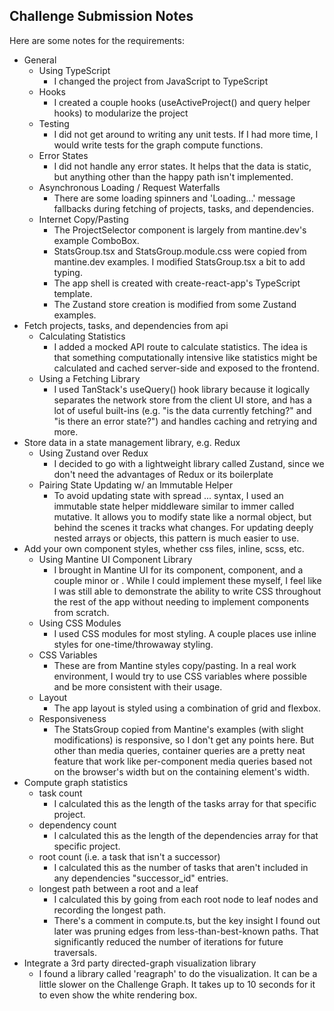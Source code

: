## Challenge Submission Notes

Here are some notes for the requirements:

- General
  - Using TypeScript
    - I changed the project from JavaScript to TypeScript
  - Hooks
    - I created a couple hooks (useActiveProject() and query helper hooks) to modularize the project
  - Testing
    - I did not get around to writing any unit tests. If I had more time, I would write tests for the graph compute functions.
  - Error States
    - I did not handle any error states. It helps that the data is static, but anything other than the happy path isn't implemented.
  - Asynchronous Loading / Request Waterfalls
    - There are some loading spinners and 'Loading...' message fallbacks during fetching of projects, tasks, and dependencies.
  - Internet Copy/Pasting
    - The ProjectSelector component is largely from mantine.dev's example ComboBox.
    - StatsGroup.tsx and StatsGroup.module.css were copied from mantine.dev examples. I modified StatsGroup.tsx a bit to add typing.
    - The app shell is created with create-react-app's TypeScript template.
    - The Zustand store creation is modified from some Zustand examples.
- Fetch projects, tasks, and dependencies from api
  - Calculating Statistics
    - I added a mocked API route to calculate statistics. The idea is that something computationally intensive like statistics might be calculated and cached server-side and exposed to the frontend.
  - Using a Fetching Library
    - I used TanStack's useQuery() hook library because it logically separates the network store from the client UI store, and has a lot of useful built-ins (e.g. "is the data currently fetching?" and "is there an error state?") and handles caching and retrying and more.
- Store data in a state management library, e.g. Redux
  - Using Zustand over Redux
    - I decided to go with a lightweight library called Zustand, since we don't need the advantages of Redux or its boilerplate
  - Pairing State Updating w/ an Immutable Helper
    - To avoid updating state with spread ... syntax, I used an immutable state helper middleware similar to immer called mutative. It allows you to modify state like a normal object, but behind the scenes it tracks what changes. For updating deeply nested arrays or objects, this pattern is much easier to use.
- Add your own component styles, whether css files, inline, scss, etc.
  - Using Mantine UI Component Library
    - I brought in Mantine UI for its <ComboBox> component, <StatGroup> component, and a couple minor <Flex> or <Text>. While I could implement these myself, I feel like I was still able to demonstrate the ability to write CSS throughout the rest of the app without needing to implement components from scratch.
  - Using CSS Modules
    - I used CSS modules for most styling. A couple places use inline styles for one-time/throwaway styling.
  - CSS Variables
    - These are from Mantine styles copy/pasting. In a real work environment, I would try to use CSS variables where possible and be more consistent with their usage.
  - Layout
    - The app layout is styled using a combination of grid and flexbox.
  - Responsiveness
    - The StatsGroup copied from Mantine's examples (with slight modifications) is responsive, so I don't get any points here. But other than media queries, container queries are a pretty neat feature that work like per-component media queries based not on the browser's width but on the containing element's width.
- Compute graph statistics
  - task count
    - I calculated this as the length of the tasks array for that specific project.
  - dependency count
    - I calculated this as the length of the dependencies array for that specific project.
  - root count (i.e. a task that isn't a successor)
    - I calculated this as the number of tasks that aren't included in any dependencies "successor_id" entries.
  - longest path between a root and a leaf
    - I calculated this by going from each root node to leaf nodes and recording the longest path.
    - There's a comment in compute.ts, but the key insight I found out later was pruning edges from less-than-best-known paths. That significantly reduced the number of iterations for future traversals.
- Integrate a 3rd party directed-graph visualization library
  - I found a library called 'reagraph' to do the visualization. It can be a little slower on the Challenge Graph. It takes up to 10 seconds for it to even show the white rendering box.
